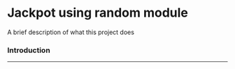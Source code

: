 # Jackpot using random module

A brief description of what this project does
### Introduction
_________________
